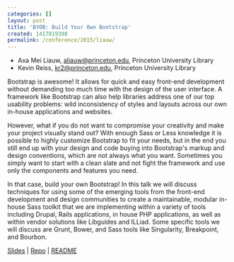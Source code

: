 ```yaml
---
categories: []
layout: post
title: 'BYOB: Build Your Own Bootstrap'
created: 1417819308
permalink: /conference/2015/liauw/
---
```

- Axa Mei Liauw, aliauw@princeton.edu, Princeton University Library
- Kevin Reiss, kr2@princeton.edu, Princeton University Library

Bootstrap is awesome! It allows for quick and easy front-end development
without demanding too much time with the design of the user interface. A
framework like Bootstrap can also help libraries address one of our top
usability problems: wild inconsistency of styles and layouts across our
own in-house applications and websites.

However, what if you do not want to compromise your creativity and make
your project visually stand out? With enough Sass or Less knowledge it
is possible to highly customize Bootstrap to fit your needs, but in the
end you still end up with your design and code buying into Bootstrap's
markup and design conventions, which are not always what you want.
Sometimes you simply want to start with a clean slate and not fight the
framework and use only the components and features you need.

In that case, build your own Bootstrap! In this talk we will discuss
techniques for using some of the emerging tools from the front-end
development and design communities to create a maintainable, modular
in-house Sass toolkit that we are implementing within a variety of tools
including Drupal, Rails applications, in house PHP applications, as well
as within vendor solutions like Libguides and ILLiad. Some specific
tools we will discuss are Grunt, Bower, and Sass tools like Singularity,
Breakpoint, and Bourbon.

<a href="http://axapu.github.io/byob4lib/slides/">Slides</a> | <a href="https://github.com/axapu/byob4lib">Repo</a> | <a href="https://github.com/axapu/byob4lib/blob/master/README.md">README</a>
